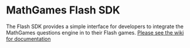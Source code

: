 # MathGames Flash SDK

The Flash SDK provides a simple interface for developers to integrate the MathGames questions engine in to their Flash games.
[Please see the wiki for documentation](https://github.com/TeachMeInc/MathGames-SDK/wiki)



